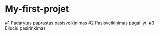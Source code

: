 # My-first-projet
#1 
Padarytas paprastas pasisveikinimas 
#2
Pasisveikinimas pagal lyti
#3 
Eiluciu pasirinkimas
